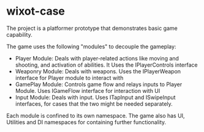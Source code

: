 # wixot-case

The project is a platformer prototype that demonstrates basic game capability.

The game uses the following "modules" to decouple the gameplay:

* Player Module: Deals with player-related actions like moving and shooting, and activation of abilities. It Uses the IPlayerControls interface
* Weaponry Module: Deals with weapons. Uses the IPlayerWeapon interface for Player module to interact with
* GamePlay Module: Controls game flow and relays inputs to Player Module. Uses IGameFlow interface for interaction with UI
* Input Module: Deals with input. Uses ITapInput and ISwipeInput interfaces, for cases that the two might be needed separately.

Each module is confined to its own namespace. The game also has UI, Utilities and DI namespaces for containing further functionality.
